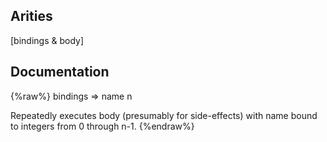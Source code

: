 ## Arities
[bindings & body]

## Documentation
{%raw%}
bindings => name n

  Repeatedly executes body (presumably for side-effects) with name
  bound to integers from 0 through n-1.
{%endraw%}
